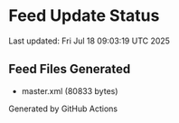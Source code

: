 # Feed Update Status
Last updated: Fri Jul 18 09:03:19 UTC 2025

## Feed Files Generated
- master.xml (80833 bytes)

Generated by GitHub Actions
